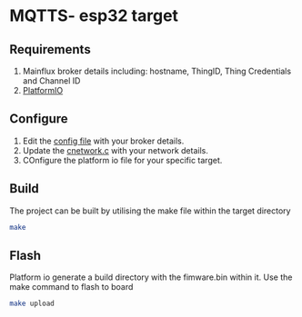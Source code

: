 # MQTTS- esp32 target
## Requirements
1. Mainflux broker details including: hostname, ThingID, Thing Credentials and Channel ID
2. [PlatformIO](https://platformio.org/)


## Configure
1. Edit the [config file](include/config.h) with your broker details.
2. Update the [cnetwork.c](src/cnetwork.c) with your network details.
3. COnfigure the platform io file for your specific target.

## Build
The project can be built by utilising the make file within the target directory

```bash
make 
```
## Flash
Platform io generate a build directory with the fimware.bin within it. Use the make command to flash to board
```bash
make upload
```
